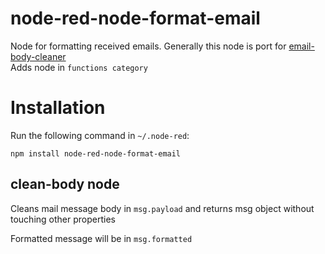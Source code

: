 # node-red-node-format-email
Node for formatting received emails. Generally this node is port for [email-body-cleaner](https://github.com/madmax3365/email-body-cleaner)<br >
Adds node in `functions category`

# Installation

Run the following command in `~/.node-red`:

    npm install node-red-node-format-email

## clean-body node
<p>Cleans mail message body in <code>msg.payload</code> and returns msg object without touching other properties </p>
	<p>Formatted message will be in <code>msg.formatted</code></p>
